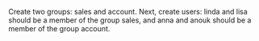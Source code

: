 Create two groups: sales and account. Next, create users: linda and lisa should be a member of the group sales, and anna and anouk should be a member of the group account.
